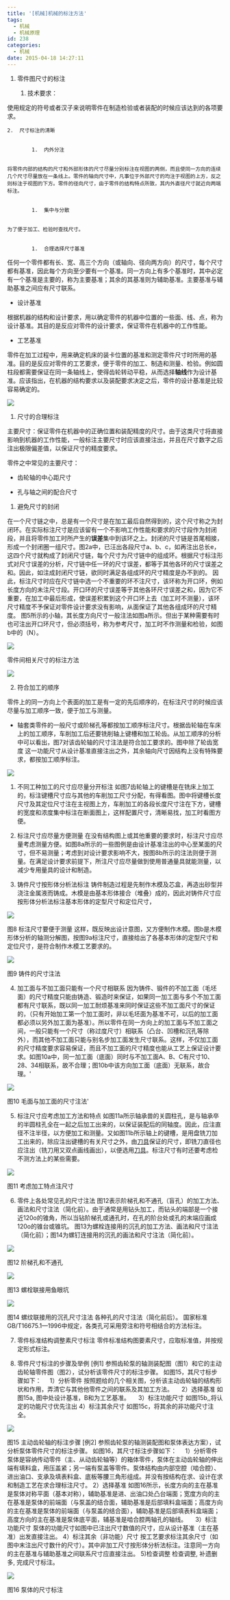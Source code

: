 ```yaml
---
title: '[机械]机械的标注方法'
tags:
  - 机械
  - 机械原理
id: 238
categories:
  - 机械
date: 2015-04-18 14:27:11
---
```


1.  零件图尺寸的标注


    1.  技术要求：

使用规定的符号或者汉子来说明零件在制造检验或者装配的时候应该达到的各项要求。

    2.  尺寸标注的清晰


            1.  内外分注


    将零件内部的结构的尺寸和外部形体的尺寸尽量分别标注在视图的两侧，而且使同一方向的连续几个尺寸尽量放在一条线上。零件的轴向尺寸中，凡事位于外部尺寸的均注于视图的上方，反之则标注于视图的下方。零件的径向尺寸，由于零件的结构特点所致，其内外直径尺寸就近向两端标注。


            1.  集中与分散


    为了便于加工、检验时查找尺寸。


            1.  合理选择尺寸基准

任何一个零件都有长、宽、高三个方向（或轴向、径向两方向）的尺寸，每个尺寸都有基准，因此每个方向至少要有一个基准。同一方向上有多个基准时，其中必定有一个基准是主要的，称为主要基准；其余的其基准则为辅助基准。主要基准与辅助基准之间应有尺寸联系。


*   设计基准

根据机器的结构和设计要求，用以确定零件的机器中位置的一些面、线、点，称为设计基准。其目的是反应对零件的设计要求，保证零件在机器中的工作性能。

*   工艺基准

零件在加工过程中，用来确定机床的装卡位置的基准和测定零件尺寸时所用的基准。目的是反应对零件的工艺要求，便于零件的加工、制造和测量、检验。例如圆柱段都需要保证在同一条轴线上，使得齿轮转动平稳，从而选择**轴线**作为设计基准。应该指出，在机器的结构要求以及装配要求决定之后，零件的设计基准是比较容易确定的。


![](/wp-content/uploads/2015/04/041815_0626_1.png)


1.  尺寸的合理标注

主要尺寸：保证零件在机器中的正确位置和装配精度的尺寸。由于这类尺寸将直接影响到机器的工作性能，一般标注主要尺寸时应该直接注出，并且在尺寸数字之后注出极限偏差值，以保证尺寸的精度要求。


零件之中常见的主要尺寸：


*   齿轮轴的中心距尺寸

*   孔与轴之间的配合尺寸


1.  避免尺寸的封闭

在一个尺寸链之中，总是有一个尺寸是在加工最后自然得到的，这个尺寸称之为封闭环。在实际标注尺寸是应该留有一个不影响工作性能和要求的尺寸段作为封闭段，并且将零件加工时所产生的**误差**集中到该环之上。封闭的尺寸链是首尾相接，形成一个封闭圈一组尺寸。图2a中，已汪出各段尺寸a、b、c，如再注出总长e，这四个尺寸就构成了封闭尺寸链，每个尺寸为尺寸链中的组成环。根据尺寸标注形式对尺寸误差的分析，尺寸链中任一环的尺寸误差，都等于其他各环的尺寸误差之和。因此，如注成封闭尺寸链，欲同时满足各组成环的尺寸精度是办不到的。
因此，标注尺寸时应在尺寸链中选一个不重要的环不注尺寸，该环称为开口环，例如长度方向的未注尺寸段。开口环的尺寸误差等于其他各环尺寸误差之和，因为它不重要，在加工中最后形成，使误差积累到这个开口环上去（加工时不测量），该环尺寸精度不予保证对零件设计要求没有影响，从面保证了其他各组成环的尺寸精度。
图5所示的小轴，其长度方向尺寸一般注法如图a所示。但出于某种需要有时也可注出开口环尺寸，但必须括号，称为参考尺寸，加工时不作测量和检验，如图b中的（N）。


![](/wp-content/uploads/2015/04/041815_0626_2.png)


零件间相关尺寸的标注方法


![](/wp-content/uploads/2015/04/041815_0626_3.png)

2.  符合加工的顺序

零件上的同一方向上个表面的加工是有一定的先后顺序的，在标注尺寸的时候应该尽量与加工顺序一致，便于加工与测量。


*   轴套类零件的一般尺寸或阶梯孔等都按加工顺序标注尺寸。根据齿轮轴在车床上的加工顺序，车削加工后还要铣削轴上键槽和加工轮齿。从加工顺序的分析中可以看出，图7对该齿轮轴的尺寸注法是符合加工要求的。图中除了轮齿宽度 这一功能尺寸从设计基准直接注出之外，其余轴向尺寸因结构上没有特殊要求，都按加工顺序标注。

![](/wp-content/uploads/2015/04/041815_0626_4.png)


1.  不同工种加工的尺寸应尽量分开标注
如图7齿轮轴上的键槽是在铣床上加工的，标注键槽尺寸应与其他的车削加工尺寸分配，有得看图。图中将键槽长度尺寸及其定位尺寸注在主视图上方，车削加工的各段长度尺寸注在下方，键槽的宽度和浓度集中标注在断面图上，这样配置尺寸，清晰易找，加工时看图方便。

2.  标注尺寸应尽量方便测量
在没有结构图上或其他重要的要求时，标注尺寸应尽量考虑测量方便。如图8a所示的一些图例是由设计基准注出的中心至某面的尺寸，但不易测量；考虑到对设计要求影响不大，按图8b所示的注法则便于测量。在满足设计要求前提下，所注尺寸应尽量做到使用普通量具就能测量，以减少专用量具的设计和制造。

3.  铸件尺寸按形体分析法标注
铸件制造过程是先制作木模及芯盒，再造出砂型并浇注金属液而铸成。木模是由基本形体接合（堆叠）成的，因此对铸件尺寸应按形体分析法标注基本形体的定型尺寸和定位尺寸，


![](/wp-content/uploads/2015/04/041815_0626_5.jpg)


图8 标注尺寸要便于测量
这样，既反映出设计意图，又方便制作木模。图b是木模形体分析的轴测分解图，按图9a标注尺寸，直接给出了各基本形体的定型尺寸和定位尺寸，是符合制作木模工艺要求的。


![](/wp-content/uploads/2015/04/041815_0626_6.jpg)


图9 铸件的尺寸注法



4.  加工面与不加工面只能有一个尺寸相联系
因为铸件、锻件的不加工面（毛坯面）的尺寸精度只能由铸造、锻造时来保证，如果同一加工面与多个不加工面都有尺寸联系，既以同一加工耐烦基准来同时保证这些不加工面尺寸的保证的，（只有开始加工第一个加工面时，非以毛坯面为基准不可，以后的加工面都必须以另外加工面为基准）。所以零件在同一方向上的加工面与不加工面之间，一般只能有一个尺寸（称过度尺寸）相联系（凸台、凹槽和沉孔等除外），而其他不加工面只能与别名步加工面发生尺寸联系。这样，不仅加工面的尺寸精度要求容易保证，而且不加工面的尺寸精度也能从工艺上保证设计要求。如图10a中，同一加工面（底面）同时与不加工面A、B、C有尺寸10、28、34相联系，故不合理；图10b中该方向加工面（底面）无联系，故合理。'


![](/wp-content/uploads/2015/04/041815_0626_7.jpg)


图10 毛面与加工面的尺寸注法'



5.  标注尺寸应考虑加工方法和特点
如图11a所示轴承兽的关圆柱孔，是与轴承卒的半圆柱孔全在一起之后加工出来的，以保证装配后的同轴度。因此，应注直径不注半径，以方便加工和测量。又如图11b所示轴上的键槽，是用盘铣刀加工出来的，除应注出键槽的有关尺寸之外，由[刀具](http://www.chinabaike.com/z/a/index_59_1.html)保证的尺寸，即铣刀直径也应注出（铣刀用又双点画线画出），以便选用[刀具](http://www.chinabaike.com/z/a/index_59_1.html)。标注尺寸有时还要考虑检不测方法上的某些需要。


![](/wp-content/uploads/2015/04/041815_0626_8.jpg)


图11 考虑加工特点注尺寸


6.  零件上各处常见孔的尺寸注法
图12表示阶梯孔和不通孔（盲孔）的加工方法、画法和尺寸注法（简化前）。由于通常是用钻头加工，而钻头的端部是一个接近120o的锥角，所以当钻阶梯孔或通孔时，在孔的阶台处或孔的末端应画成120o的锥台或锥坑。
图13为螺栓连接用的沉孔的加工方法、画法和尺寸注法（简化前）；图14为螺钉连接用的沉孔的画法和尺寸注法（简化前）。


![](/wp-content/uploads/2015/04/041815_0626_9.jpg)


图12 阶梯孔和不通孔


![](/wp-content/uploads/2015/04/041815_0626_10.jpg)


图13 螺栓联接用鱼眼坑


![](/wp-content/uploads/2015/04/041815_0626_11.jpg)


图14 螺纹联接用的沉孔尺寸注法
各种孔的尺寸注法（简化前后）。
国家标准GB/T16675.1—1996中规定，各类孔可采用旁注和符号相结合的方法标注。



7.  零件标准结构调整素尺寸标注
零件标准结构图要素尺寸，应取标准值，并按规定形式标注。

8.  零件尺寸标注的步骤及举例
[例1] 参照齿轮泵的轴测装配图（图1）和它的主动齿轮轴零件图（图2），试分析该零件尺寸的标注步骤。
如图15，其尺寸标步骤如下：
    1）分析零件
按照题给的几个相关图，分析该主动齿轮轴的结构形状和作用，弄清它与其他他零件之间的联系及其加工方法。
    2）选择基准
如图15a, 图中处设计基准，B和为工艺基准。
    3）标注功能尺寸
如图15b,,将认定的功能尺寸优先注出
4）标注其余尺寸
如图15c，将其余的非功能尺寸注全。


![](/wp-content/uploads/2015/04/041815_0626_12.jpg)


图15 主动齿轮轴的标注步骤
[例2] 参照齿轮泵的轴测装配图和泵体表达方案），试分析泵体零件尺寸的标注步骤。
如图16，其尺寸标注步骤如下：
    1）分析零件
泵体是容纳传动零件（主、从动齿轮轴等）的箱体零件，泵体在主动齿轮轴的伸出端有填料盒，用压盖紧；另一端有泵盖等零件。泵体结构由内部空腔（啮合腔）、进出油口、支承及填表料盒、底板等腰三角形组成。并没有按结构在求、设计在求和制造工艺在求合理标注尺寸。
2）选择基准
如图16所示，长度方向的主在基准是泵体对称平面（基本对称），辅助基准是进、出油口处凸台端面；宽度方向的主在基准是泵体的前端面（与泵盖的结合面，辅助基准是后部填料盒端面；高度方向的主在基准是泵体的前端面（与泵盖的结合面），辅助基准是后部填表料盒端面；高度方向的主在基准是泵体底平面，辅基准是啮合腔两轴孔的轴线。
    3）标注功能尺寸
泵体的功能尺寸如图中已注出尺寸数值的尺寸，应从设计基准（主在基准）出发直接注出。
4）标注其余（非功能）尺寸
按工艺要求标注其余尺寸（如图中末注出尺寸数什的尺寸）。其中非加工尺寸按形体分析法标注。注意同一方向的主在基准与辅助基准之间联系尺寸应直接注出。
5)检查调整
检查调整, 补遗删多, 完成尺寸标注。


![](/wp-content/uploads/2015/04/041815_0626_13.jpg)


图16 泵体的尺寸标注



